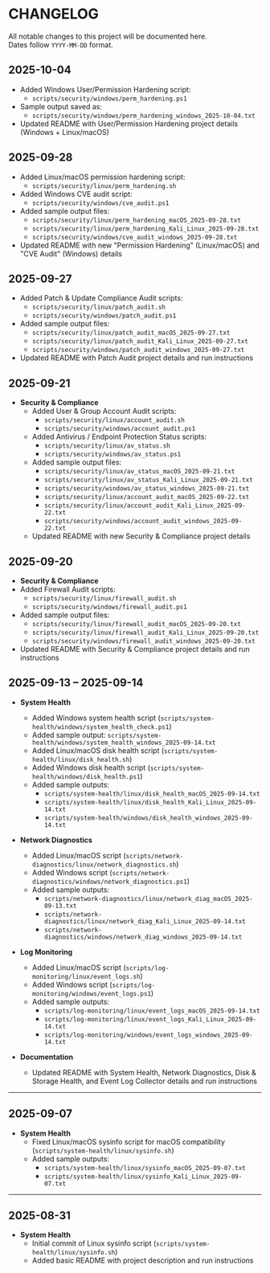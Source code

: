 # CHANGELOG

All notable changes to this project will be documented here.  
Dates follow `YYYY-MM-DD` format.

## 2025-10-04
- Added Windows User/Permission Hardening script:
  - `scripts/security/windows/perm_hardening.ps1`
- Sample output saved as:
  - `scripts/security/windows/perm_hardening_windows_2025-10-04.txt`
- Updated README with User/Permission Hardening project details (Windows + Linux/macOS)

## 2025-09-28
- Added Linux/macOS permission hardening script:
  - `scripts/security/linux/perm_hardening.sh`
- Added Windows CVE audit script:
  - `scripts/security/windows/cve_audit.ps1`
- Added sample output files:
  - `scripts/security/linux/perm_hardening_macOS_2025-09-28.txt`
  - `scripts/security/linux/perm_hardening_Kali_Linux_2025-09-28.txt`
  - `scripts/security/windows/cve_audit_windows_2025-09-28.txt`
- Updated README with new "Permission Hardening" (Linux/macOS) and "CVE Audit" (Windows) details

## 2025-09-27
- Added Patch & Update Compliance Audit scripts:
  - `scripts/security/linux/patch_audit.sh`
  - `scripts/security/windows/patch_audit.ps1`
- Added sample output files:
  - `scripts/security/linux/patch_audit_macOS_2025-09-27.txt`
  - `scripts/security/linux/patch_audit_Kali_Linux_2025-09-27.txt`
  - `scripts/security/windows/patch_audit_windows_2025-09-27.txt`
- Updated README with Patch Audit project details and run instructions

## 2025-09-21
- **Security & Compliance**
  - Added User & Group Account Audit scripts:
    - `scripts/security/linux/account_audit.sh`
    - `scripts/security/windows/account_audit.ps1`
  - Added Antivirus / Endpoint Protection Status scripts:
    - `scripts/security/linux/av_status.sh`
    - `scripts/security/windows/av_status.ps1`
  - Added sample output files:
    - `scripts/security/linux/av_status_macOS_2025-09-21.txt`
    - `scripts/security/linux/av_status_Kali_Linux_2025-09-21.txt`
    - `scripts/security/windows/av_status_windows_2025-09-21.txt`
    - `scripts/security/linux/account_audit_macOS_2025-09-22.txt`
    - `scripts/security/linux/account_audit_Kali_Linux_2025-09-22.txt`
    - `scripts/security/windows/account_audit_windows_2025-09-22.txt`
  - Updated README with new Security & Compliance project details

## 2025-09-20
- **Security & Compliance**
- Added Firewall Audit scripts:
  - `scripts/security/linux/firewall_audit.sh`
  - `scripts/security/windows/firewall_audit.ps1`
- Added sample output files:
  - `scripts/security/linux/firewall_audit_macOS_2025-09-20.txt`
  - `scripts/security/linux/firewall_audit_Kali_Linux_2025-09-20.txt`
  - `scripts/security/windows/firewall_audit_windows_2025-09-20.txt`
- Updated README with Security & Compliance project details and run instructions

## 2025-09-13 – 2025-09-14
- **System Health**
  - Added Windows system health script (`scripts/system-health/windows/system_health_check.ps1`)
  - Added sample output: `scripts/system-health/windows/system_health_windows_2025-09-14.txt`
  - Added Linux/macOS disk health script (`scripts/system-health/linux/disk_health.sh`)
  - Added Windows disk health script (`scripts/system-health/windows/disk_health.ps1`)
  - Added sample outputs:
    - `scripts/system-health/linux/disk_health_macOS_2025-09-14.txt`
    - `scripts/system-health/linux/disk_health_Kali_Linux_2025-09-14.txt`
    - `scripts/system-health/windows/disk_health_windows_2025-09-14.txt`

- **Network Diagnostics**
  - Added Linux/macOS script (`scripts/network-diagnostics/linux/network_diagnostics.sh`)
  - Added Windows script (`scripts/network-diagnostics/windows/network_diagnostics.ps1`)
  - Added sample outputs:
    - `scripts/network-diagnostics/linux/network_diag_macOS_2025-09-13.txt`
    - `scripts/network-diagnostics/linux/network_diag_Kali_Linux_2025-09-14.txt`
    - `scripts/network-diagnostics/windows/network_diag_windows_2025-09-14.txt`

- **Log Monitoring**
  - Added Linux/macOS script (`scripts/log-monitoring/linux/event_logs.sh`)
  - Added Windows script (`scripts/log-monitoring/windows/event_logs.ps1`)
  - Added sample outputs:
    - `scripts/log-monitoring/linux/event_logs_macOS_2025-09-14.txt`
    - `scripts/log-monitoring/linux/event_logs_Kali_Linux_2025-09-14.txt`
    - `scripts/log-monitoring/windows/event_logs_windows_2025-09-14.txt`

- **Documentation**
  - Updated README with System Health, Network Diagnostics, Disk & Storage Health, and Event Log Collector details and run instructions

---

## 2025-09-07
- **System Health**
  - Fixed Linux/macOS sysinfo script for macOS compatibility (`scripts/system-health/linux/sysinfo.sh`)
  - Added sample outputs:
    - `scripts/system-health/linux/sysinfo_macOS_2025-09-07.txt`
    - `scripts/system-health/linux/sysinfo_Kali_Linux_2025-09-07.txt`

---

## 2025-08-31
- **System Health**
  - Initial commit of Linux sysinfo script (`scripts/system-health/linux/sysinfo.sh`)
  - Added basic README with project description and run instructions
